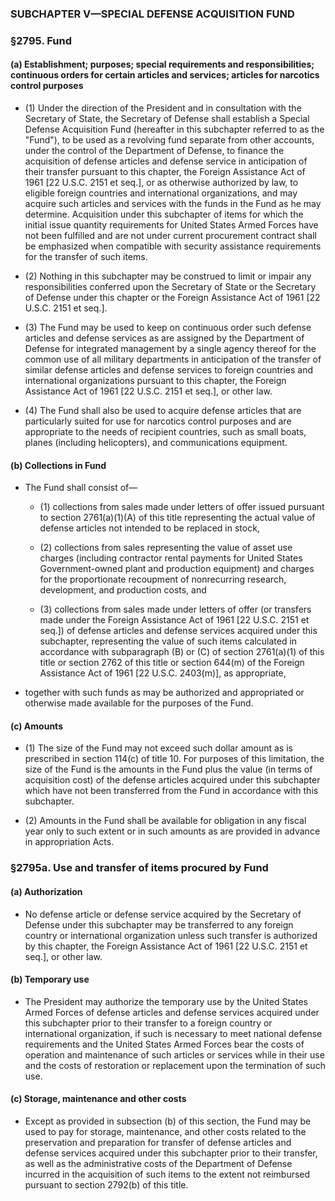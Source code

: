 ### SUBCHAPTER V—SPECIAL DEFENSE ACQUISITION FUND

### §2795. Fund
#### (a) Establishment; purposes; special requirements and responsibilities; continuous orders for certain articles and services; articles for narcotics control purposes
* (1) Under the direction of the President and in consultation with the Secretary of State, the Secretary of Defense shall establish a Special Defense Acquisition Fund (hereafter in this subchapter referred to as the "Fund"), to be used as a revolving fund separate from other accounts, under the control of the Department of Defense, to finance the acquisition of defense articles and defense service in anticipation of their transfer pursuant to this chapter, the Foreign Assistance Act of 1961 [22 U.S.C. 2151 et seq.], or as otherwise authorized by law, to eligible foreign countries and international organizations, and may acquire such articles and services with the funds in the Fund as he may determine. Acquisition under this subchapter of items for which the initial issue quantity requirements for United States Armed Forces have not been fulfilled and are not under current procurement contract shall be emphasized when compatible with security assistance requirements for the transfer of such items.

* (2) Nothing in this subchapter may be construed to limit or impair any responsibilities conferred upon the Secretary of State or the Secretary of Defense under this chapter or the Foreign Assistance Act of 1961 [22 U.S.C. 2151 et seq.].

* (3) The Fund may be used to keep on continuous order such defense articles and defense services as are assigned by the Department of Defense for integrated management by a single agency thereof for the common use of all military departments in anticipation of the transfer of similar defense articles and defense services to foreign countries and international organizations pursuant to this chapter, the Foreign Assistance Act of 1961 [22 U.S.C. 2151 et seq.], or other law.

* (4) The Fund shall also be used to acquire defense articles that are particularly suited for use for narcotics control purposes and are appropriate to the needs of recipient countries, such as small boats, planes (including helicopters), and communications equipment.

#### (b) Collections in Fund
* The Fund shall consist of—

  * (1) collections from sales made under letters of offer issued pursuant to section 2761(a)(1)(A) of this title representing the actual value of defense articles not intended to be replaced in stock,

  * (2) collections from sales representing the value of asset use charges (including contractor rental payments for United States Government-owned plant and production equipment) and charges for the proportionate recoupment of nonrecurring research, development, and production costs, and

  * (3) collections from sales made under letters of offer (or transfers made under the Foreign Assistance Act of 1961 [22 U.S.C. 2151 et seq.]) of defense articles and defense services acquired under this subchapter, representing the value of such items calculated in accordance with subparagraph (B) or (C) of section 2761(a)(1) of this title or section 2762 of this title or section 644(m) of the Foreign Assistance Act of 1961 [22 U.S.C. 2403(m)], as appropriate,


* together with such funds as may be authorized and appropriated or otherwise made available for the purposes of the Fund.

#### (c) Amounts
* (1) The size of the Fund may not exceed such dollar amount as is prescribed in section 114(c) of title 10. For purposes of this limitation, the size of the Fund is the amounts in the Fund plus the value (in terms of acquisition cost) of the defense articles acquired under this subchapter which have not been transferred from the Fund in accordance with this subchapter.

* (2) Amounts in the Fund shall be available for obligation in any fiscal year only to such extent or in such amounts as are provided in advance in appropriation Acts.

### §2795a. Use and transfer of items procured by Fund
#### (a) Authorization
* No defense article or defense service acquired by the Secretary of Defense under this subchapter may be transferred to any foreign country or international organization unless such transfer is authorized by this chapter, the Foreign Assistance Act of 1961 [22 U.S.C. 2151 et seq.], or other law.

#### (b) Temporary use
* The President may authorize the temporary use by the United States Armed Forces of defense articles and defense services acquired under this subchapter prior to their transfer to a foreign country or international organization, if such is necessary to meet national defense requirements and the United States Armed Forces bear the costs of operation and maintenance of such articles or services while in their use and the costs of restoration or replacement upon the termination of such use.

#### (c) Storage, maintenance and other costs
* Except as provided in subsection (b) of this section, the Fund may be used to pay for storage, maintenance, and other costs related to the preservation and preparation for transfer of defense articles and defense services acquired under this subchapter prior to their transfer, as well as the administrative costs of the Department of Defense incurred in the acquisition of such items to the extent not reimbursed pursuant to section 2792(b) of this title.